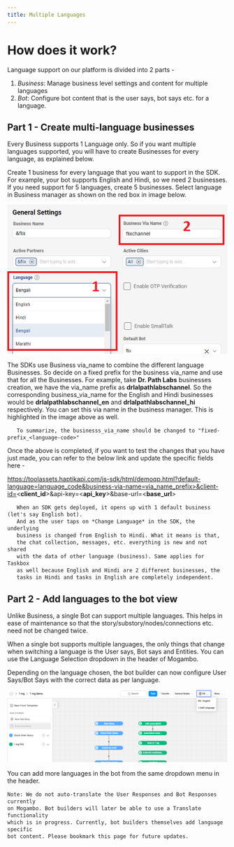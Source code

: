 ```yaml
---
title: Multiple Languages
---
```


# How does it work?

Language support on our platform is divided into 2 parts -
1. *Business*: Manage business level settings and content for multiple languages  
2. *Bot*: Configure bot content that is the user says, bot says etc. for a language. 

## Part 1 - Create multi-language businesses

Every Business supports 1 Language only. So if you want multiple languages supported, you will have to create Businesses for every language, as explained below.

Create 1 business for every language that you want to support in the SDK. For example, your bot supports English and Hindi, so we need 2 businesses. If you need support for 5 languages, create 5 businesses. Select language in Business manager as shown on the red box in image below. 

![Language selection on business manager](/assets/language_selection.png)

The SDKs use Business via_name to combine the different language Businesses. So decide on a fixed prefix for the business via_name and use that for all the Businesses. For example, take **Dr. Path Labs** businesses creation, we have the via_name prefix as **drlalpathlabschannel**. So the corresponding business_via_name for the English and Hindi businesses would be **drlalpathlabschannel_en** and **drlalpathlabschannel_hi** respectively. You can set this via name in the business manager. This is highlighted in the image above as well.

       To summarize, the businesss_via_name should be changed to "fixed-prefix_<language-code>" 

Once the above is completed, if you want to test the changes that you have just made, you can refer to the below link and update the specific fields here -

https://toolassets.haptikapi.com/js-sdk/html/demoqp.html?default-language=language_code&business-via-name=via_name_prefix>&client-id=<**client_id**>&api-key=<**api_key**>&base-url=<**base_url**>

       When an SDK gets deployed, it opens up with 1 default business (let's say English bot). 
       And as the user taps on *Change Language* in the SDK, the underlying 
       business is changed from English to Hindi. What it means is that, 
       the chat collection, messages, etc. everything is new and not shared 
       with the data of other language (business). Same applies for Taskbox 
       as well because English and Hindi are 2 different businesses, the 
       tasks in Hindi and tasks in English are completely independent.


## Part 2 - Add languages to the bot view

Unlike Business, a single Bot can support multiple languages. This helps in ease of maintenance so that the story/substory/nodes/connections etc. need not be changed twice.

When a single bot supports multiple languages, the only things that change when switching a language is the User says, Bot says and Entities. You can use the Language Selection dropdown in the header of Mogambo.

Depending on the language chosen, the bot builder can now configure User Says/Bot Says with the correct data as per language.

![Language selection on Mogambo](/assets/language-change.png)

You can add more languages in the bot from the same dropdown menu in the header.

    Note: We do not auto-translate the User Responses and Bot Responses currently 
    on Mogambo. Bot builders will later be able to use a Translate functionality 
    which is in progress. Currently, bot builders themselves add language specific 
    bot content. Please bookmark this page for future updates. 
